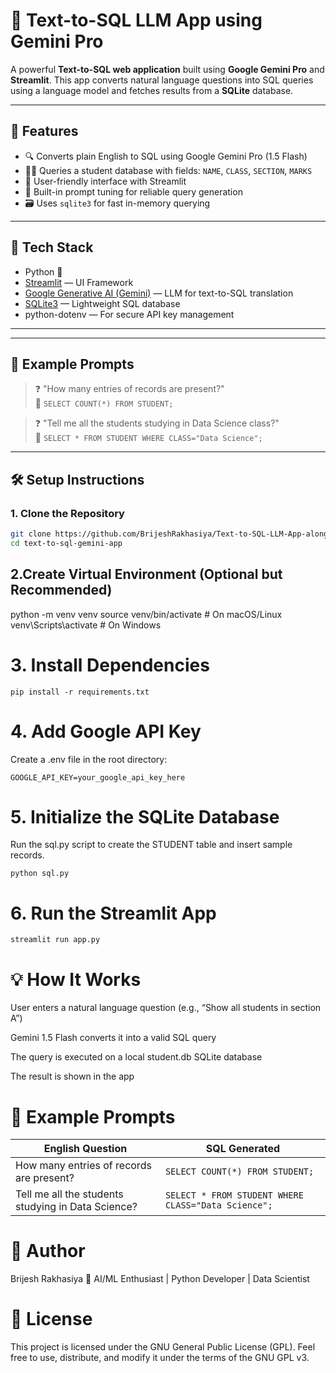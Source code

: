 # 🧠 Text-to-SQL LLM App using Gemini Pro

A powerful **Text-to-SQL web application** built using **Google Gemini Pro** and **Streamlit**. This app converts natural language questions into SQL queries using a language model and fetches results from a **SQLite** database.

---

## 🚀 Features

- 🔍 Converts plain English to SQL using Google Gemini Pro (1.5 Flash)
- 🧑‍🎓 Queries a student database with fields: `NAME`, `CLASS`, `SECTION`, `MARKS`
- 💬 User-friendly interface with Streamlit
- 🧠 Built-in prompt tuning for reliable query generation
- 🗃️ Uses `sqlite3` for fast in-memory querying

---

## 🧱 Tech Stack

- Python 🐍  
- [Streamlit](https://streamlit.io/) — UI Framework  
- [Google Generative AI (Gemini)](https://ai.google.dev/) — LLM for text-to-SQL translation  
- [SQLite3](https://www.sqlite.org/index.html) — Lightweight SQL database  
- python-dotenv — For secure API key management

---


---

## 🧪 Example Prompts

> ❓ "How many entries of records are present?"  
> 🧾 `SELECT COUNT(*) FROM STUDENT;`

> ❓ "Tell me all the students studying in Data Science class?"  
> 🧾 `SELECT * FROM STUDENT WHERE CLASS="Data Science";`

---

## 🛠️ Setup Instructions

### 1. Clone the Repository

```bash
git clone https://github.com/BrijeshRakhasiya/Text-to-SQL-LLM-App-along-with-Quering-SQL-database-using-Gemini-Pro.git
cd text-to-sql-gemini-app
```

## 2.Create Virtual Environment (Optional but Recommended)
python -m venv venv
source venv/bin/activate      # On macOS/Linux
venv\Scripts\activate         # On Windows

#  3. Install Dependencies
```
pip install -r requirements.txt
```

# 4. Add Google API Key

Create a .env file in the root directory:
```
GOOGLE_API_KEY=your_google_api_key_here
```

# 5. Initialize the SQLite Database

Run the sql.py script to create the STUDENT table and insert sample records.
```
python sql.py
```

# 6. Run the Streamlit App
```
streamlit run app.py
```

# 💡 How It Works
User enters a natural language question (e.g., “Show all students in section A”)

Gemini 1.5 Flash converts it into a valid SQL query

The query is executed on a local student.db SQLite database

The result is shown in the app

# 🧪 Example Prompts

| English Question                                   | SQL Generated                                       |
| -------------------------------------------------- | --------------------------------------------------- |
| How many entries of records are present?           | `SELECT COUNT(*) FROM STUDENT;`                     |
| Tell me all the students studying in Data Science? | `SELECT * FROM STUDENT WHERE CLASS="Data Science";` |


# 🙋 Author
Brijesh Rakhasiya
📍 AI/ML Enthusiast | Python Developer | Data Scientist


# 📜 License
This project is licensed under the GNU General Public License (GPL).
Feel free to use, distribute, and modify it under the terms of the GNU GPL v3.
